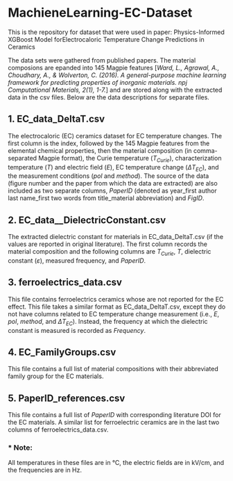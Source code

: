 # MachieneLearning-EC-Dataset
This is the repository for dataset that were used in paper:
Physics-Informed XGBoost Model forElectrocaloric Temperature Change Predictions in Ceramics

The data sets were gathered from published papers. The material composions are epanded into 145 Magpie features [*Ward, L., Agrawal, A., Choudhary, A., & Wolverton, C. (2016). A general-purpose machine learning framework for predicting properties of inorganic materials. npj Computational Materials, 2(1), 1-7.*] 
and are stored along with the extracted data in the csv files. Below are the data descriptions for separate files. 

## 1. EC_data_DeltaT.csv
The electrocaloric (EC) ceramics dataset for EC temperature changes. The first column is the index, followed by the 145 Magpie features from the elemental chemical properties, then the material composition (in comma-separated Magpie format), 
the Curie temperature (*T<sub>Curie</sub>*), characterization temperature (*T*) and electric field (*E*), EC temperature change (*ΔT<sub>EC</sub>*), and the measurement conditions (*pol* and *method*). 
The source of the data (figure number and the paper from which the data are extracted) are also included as two separate columns, *PaperID* (denoted as year_first author last name_first two words from title_material abbreviation) and *FigID*. 


## 2. EC_data__DielectricConstant.csv
The extracted dielectric constant for materials in EC_data_DeltaT.csv (if the values are reported in original literature). 
The first column records the material composition and the following columns are *T<sub>Curie</sub>*, *T*, dielectric constant (*ε*), measured frequency, and *PaperID*. 

## 3. ferroelectrics_data.csv
This file contains ferroelectrics ceramics whose are not reported for the EC effect. This file takes a similar format as EC_data_DeltaT.csv, except they do not have columns related to EC temperature change measurement 
(i.e., *E*, *pol*, *method*, and *ΔT<sub>EC</sub>*). Instead, the frequency at which the dielectric constant is measured is recorded as *Frequency*. 

## 4. EC_FamilyGroups.csv
This file contains a full list of material compositions with their abbreviated family group for the EC materials. 

## 5. PaperID_references.csv
This file contains a full list of *PaperID* with corresponding literature DOI for the EC materials.
A similar list for ferroelectric ceramics are in the last two columns of ferroelectrics_data.csv.

### * Note: 
All temperatures in these files are in °C, the electric fields are in kV/cm, and the frequencies are in Hz. 


